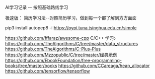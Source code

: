 <!--
 * @Description: 
 * @Version: 2.0
 * @Autor: lxp
 * @Date: 2021-07-02 22:42:40
 * @LastEditors: lxp
 * @LastEditTime: 2021-10-15 13:36:47
-->

AI学习记录 -- 按照基础路线学习

极速版： 简历学习法--对照简历学习，做到每一个都了解到方方面面

pip3 install autopep8 -i https://pypi.tuna.tsinghua.edu.cn/simple

https://github.com/fffaraz/awesome-cpp
C/C++ 学习:·
https://github.com/TheAlgorithms/C/tree/master/data_structures
https://github.com/TheAlgorithms/C-Plus-Plus
https://github.com/Mzzopublic/C/tree/master/经典示例
https://github.com/EbookFoundation/free-programming-books/tree/master/books
https://github.com/CCareaga/heap_allocator
https://github.com/tensorflow/tensorflow